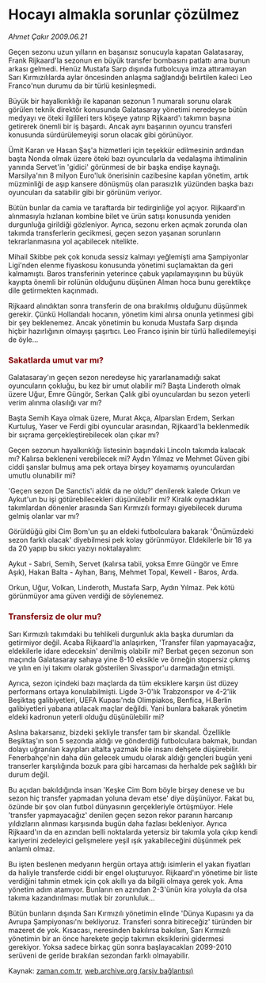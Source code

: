# Hocayı almakla sorunlar çözülmez

*Ahmet Çakır 2009.06.21*

<tr><td class="metin" colspan="2" style="padding-top: 20px; padding-left: 5px; padding-right: 10px;">Geçen sezonu uzun yılların en başarısız sonucuyla kapatan Galatasaray, Frank Rijkaard'la sezonun en büyük transfer bombasını patlattı ama bunun arkası gelmedi. Henüz Mustafa Sarp dışında futbolcuya imza attıramayan Sarı Kırmızılılarda aylar öncesinden anlaşma sağlandığı belirtilen kaleci Leo Franco'nun durumu da bir türlü kesinleşmedi.</td></tr><tr><td class="metin" colspan="2" style="padding-top: 20px; padding-left: 5px; padding-right: 10px;"><p>Büyük bir hayalkırıklığı ile kapanan sezonun 1 numaralı sorunu olarak görülen teknik direktör konusunda Galatasaray yönetimi neredeyse bütün medyayı ve öteki ilgilileri ters köşeye yatırıp Rijkaard'ı takımın başına getirerek önemli bir iş başardı. Ancak aynı başarının oyuncu transferi konusunda sürdürülemeyişi sorun olacak gibi görünüyor.
<p>Ümit Karan ve Hasan Şaş'a hizmetleri için teşekkür edilmesinin ardından başta Nonda olmak üzere öteki bazı oyuncularla da vedalaşma ihtimalinin yanında Servet'in 'gidici' görünmesi de bir başka endişe kaynağı. Marsilya'nın 8 milyon Euro'luk önerisinin cazibesine kapılan yönetim, artık müzminliği de aşıp kansere dönüşmüş olan parasızlık yüzünden başka bazı oyuncuları da satabilir gibi bir görünüm veriyor.
<p>Bütün bunlar da camia ve taraftarda bir tedirginliğe yol açıyor. Rijkaard'ın alınmasıyla hızlanan kombine bilet ve ürün satışı konusunda yeniden durgunluğa girildiği gözleniyor. Ayrıca, sezonu erken açmak zorunda olan takımda transferlerin gecikmesi, geçen sezon yaşanan sorunların tekrarlanmasına yol açabilecek nitelikte.
<p>Mihail Skibbe pek çok konuda sessiz kalmayı yeğlemişti ama Şampiyonlar Ligi'nden elenme fiyaskosu konusunda yönetimi suçlamaktan da geri kalmamıştı. Baros transferinin yeterince çabuk yapılamayışının bu büyük kayıpta önemli bir rolünün olduğunu düşünen Alman hoca bunu gerektikçe dile getirmekten kaçınmadı.
<p>Rijkaard alındıktan sonra transferin de ona bırakılmış olduğunu düşünmek gerekir. Çünkü Hollandalı hocanın, yönetim kimi alırsa onunla yetinmesi gibi bir şey beklenemez. Ancak yönetimin bu konuda Mustafa Sarp dışında hiçbir hazırlığının olmayışı şaşırtıcı. Leo Franco işinin bir türlü halledilemeyişi de öyle...
<p>
<h3><font color="#800000">Sakatlarda umut var mı?
</font></h3>
<p>Galatasaray'ın geçen sezon neredeyse hiç yararlanamadığı sakat oyuncuların çokluğu, bu kez bir umut olabilir mi? Başta Linderoth olmak üzere Uğur, Emre Güngör, Serkan Çalık gibi oyunculardan bu sezon yeterli verim alınma olasılığı var mı?
<p>Başta Semih Kaya olmak üzere, Murat Akça, Alparslan Erdem, Serkan Kurtuluş, Yaser ve Ferdi gibi oyuncular arasından, Rijkaard'la beklenmedik bir sıçrama gerçekleştirebilecek olan çıkar mı?
<p>Geçen sezonun hayalkırıklığı listesinin başındaki Lincoln takımda kalacak mı? Kalırsa bekleneni verebilecek mi? Aydın Yılmaz ve Mehmet Güven gibi ciddi şanslar bulmuş ama pek ortaya birşey koyamamış oyunculardan umutlu olunabilir mi?
<p>'Geçen sezon De Sanctis'i aldık da ne oldu?' denilerek kalede Orkun ve Aykut'un bu işi götürebilecekleri düşünülebilir mi? Kiralık oynadıkları takımlardan dönenler arasında Sarı Kırmızılı formayı giyebilecek duruma gelmiş olanlar var mı?
<p>Görüldüğü gibi Cim Bom'un şu an eldeki futbolculara bakarak 'Önümüzdeki sezon farklı olacak' diyebilmesi pek kolay görünmüyor. Eldekilerle bir 18 ya da 20 yapıp bu sıkıcı yazıyı noktalayalım:
<p>Aykut - Sabri, Semih, Servet (kalırsa tabii, yoksa Emre Güngör ve Emre Aşık), Hakan Balta - Ayhan, Barış, Mehmet Topal, Kewell - Baros, Arda.
<p>Orkun, Uğur, Volkan, Linderoth, Mustafa Sarp, Aydın Yılmaz. Pek kötü görünmüyor ama güven verdiği de söylenemez. 
<p>
<h3><font color="#800000">Transfersiz de olur mu?
</font></h3>
<p>Sarı Kırmızılı takımdaki bu tehlikeli durgunluk akla başka durumları da getirmiyor değil. Acaba Rijkaard'la anlaşırken, 'Transfer filan yapmayacağız, eldekilerle idare edeceksin' denilmiş olabilir mi? Berbat geçen sezonun son maçında Galatasaray sahaya yine 8-10 eksikle ve örneğin stopersiz çıkmış ve yılın en iyi takımı olarak gösterilen Sivasspor'u darmadağın etmişti.
<p>Ayrıca, sezon içindeki bazı maçlarda da tüm eksiklere karşın üst düzey performans ortaya konulabilmişti. Ligde 3-0'lık Trabzonspor ve 4-2'lik Beşiktaş galibiyetleri, UEFA Kupası'nda Olimpiakos, Benfica, H.Berlin galibiyetleri yabana atılacak maçlar değildi. Yani bunlara bakarak yönetim eldeki kadronun yeterli olduğu düşünülebilir mi?
<p>Aslına bakarsanız, bizdeki şekliyle transfer tam bir skandal. Özellikle Beşiktaş'ın son 5 sezonda aldığı ve gönderdiği futbolculara bakmak, bundan dolayı uğranılan kayıpları altalta yazmak bile insanı dehşete düşürebilir. Fenerbahçe'nin daha dün gelecek umudu olarak aldığı gençleri bugün yeni transerler karşılığında bozuk para gibi harcaması da herhalde pek sağlıklı bir durum değil.
<p>Bu açıdan bakıldığında insan 'Keşke Cim Bom böyle birşey denese ve bu sezon hiç transfer yapmadan yoluna devam etse' diye düşünüyor. Fakat bu, özünde bir şov olan futbol dünyasının gerçekleriyle örtüşmüyor. Hele 'transfer yapmayacağız' denilen geçen sezon rekor paranın harcanıp yıldızların alınması karşısında bugün daha fazlası bekleniyor. Ayrıca Rijkaard'ın da en azından belli noktalarda yetersiz bir takımla yola çıkıp kendi kariyerini zedeleyici gelişmelere yeşil ışık yakabileceğini düşünmek pek anlamlı olmaz.
<p>Bu işten beslenen medyanın hergün ortaya attığı isimlerin el yakan fiyatları da haliyle transferde ciddi bir engel oluşturuyor. Rijkaard'ın yönetime bir liste verdiğini tahmin etmek için çok akıllı ya da bilgili olmaya gerek yok. Ama yönetim adım atamıyor. Bunların en azından 2-3'ünün kira yoluyla da olsa takıma kazandırılması mutlak bir zorunluluk...
<p>Bütün bunların dışında Sarı Kırmızılı yönetimin elinde 'Dünya Kupasını ya da Avrupa Şampiyonası'nı bekliyoruz. Transferi sonra bitireceğiz' türünden bir mazeret de yok. Kısacası, neresinden bakılırsa bakılsın, Sarı Kırmızılı yönetimin bir an önce harekete geçip takımın eksiklerini gidermesi gerekiyor. Yoksa sadece birkaç gün sonra başlayacakları 2099-2010 serüveni de geride bırakılan sezondan farklı olmayabilir.<br/></p></p></p></p></p></p></p></p></p></p></p></p></p></p></p></p></p></p></p></p></td></tr>

Kaynak: [zaman.com.tr](http://zaman.com.tr/yazar.do?yazino=861308), [web.archive.org (arşiv bağlantısı)](http://web.archive.org/web/20090714010450/http://www.zaman.com.tr:80/yazar.do?yazino=861308)

